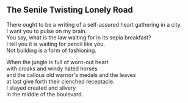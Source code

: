 The Senile Twisting Lonely Road
-------------------------------
There ought to be a writing of a self-assured heart gathering in a city.  
I want you to pulse on my brain.  
You say, what is the law waiting for in its sepia breakfast?  
I tell you it is waiting for pencil like you.  
Not building is a form of fashioning.  
  
When the jungle is full of worn-out heart  
with croaks and windy hated horses  
and the callous old warrior's medals and the leaves  
at last give forth their clenched receptacle.  
I stayed created and silvery  
in the middle of the boulevard.  
